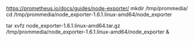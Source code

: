 https://prometheus.io/docs/guides/node-exporter/
mkdir /tmp/prommedia/
cd /tmp/prommedia/node_exporter-1.6.1.linux-amd64/node_exporter

tar xvfz node_exporter-1.6.1.linux-amd64.tar.gz
/tmp/prommedia/node_exporter-1.6.1.linux-amd64/node_exporter &